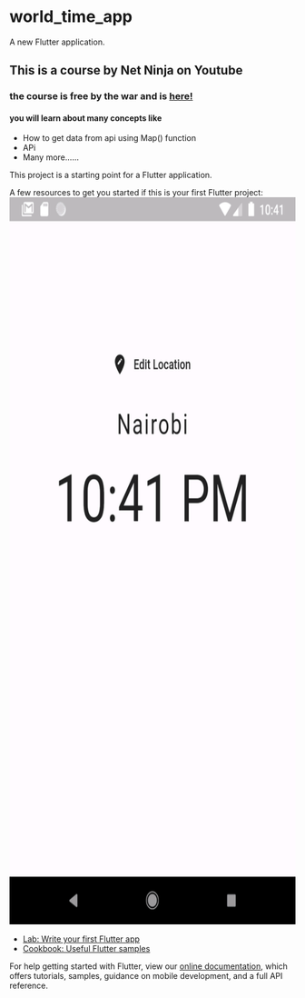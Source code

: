 # world_time_app

A new Flutter application.

## This is a course by Net Ninja on Youtube 
### the course is free by the war and is <a href="https://github.com/iamshaunjp/flutter-beginners-tutorial">here!</a>
#### you will learn about many concepts like
<ul>
  <li>How to get data from api using Map() function</li>
  <li>APi</li>
  <li>Many more......</li>
</ul>


This project is a starting point for a Flutter application.

A few resources to get you started if this is your first Flutter project:
<img src="screenshot/Screenshot_1612467714.png" width="1080" height="1280"/>

- [Lab: Write your first Flutter app](https://flutter.dev/docs/get-started/codelab)
- [Cookbook: Useful Flutter samples](https://flutter.dev/docs/cookbook)

For help getting started with Flutter, view our
[online documentation](https://flutter.dev/docs), which offers tutorials,
samples, guidance on mobile development, and a full API reference.
